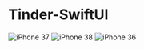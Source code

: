 # Tinder-SwiftUI
![iPhone 37](https://user-images.githubusercontent.com/30215447/186379356-f5ac067c-a309-430e-8341-1b431911101d.png)
![iPhone 38](https://user-images.githubusercontent.com/30215447/186379339-3fc6e512-d9c6-40ca-88ea-0136cd7a5574.png)
![iPhone 36](https://user-images.githubusercontent.com/30215447/186379370-e83d618e-475f-4bdf-82ab-e8c05b7e8fe1.png)

